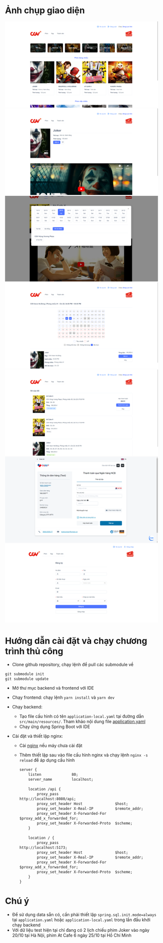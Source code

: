 # Ảnh chụp giao diện

![Ảnh chụp](https://github.com/dunglv202-dev/techmaster-cinema/blob/main/assets/1.png?raw=true)
![Ảnh chụp](https://github.com/dunglv202-dev/techmaster-cinema/blob/main/assets/2.png?raw=true)
![Ảnh chụp](https://github.com/dunglv202-dev/techmaster-cinema/blob/main/assets/3.png?raw=true)
![Ảnh chụp](https://github.com/dunglv202-dev/techmaster-cinema/blob/main/assets/4.png?raw=true)
![Ảnh chụp](https://github.com/dunglv202-dev/techmaster-cinema/blob/main/assets/5.png?raw=true)
![Ảnh chụp](https://github.com/dunglv202-dev/techmaster-cinema/blob/main/assets/6.png?raw=true)
![Ảnh chụp](https://github.com/dunglv202-dev/techmaster-cinema/blob/main/assets/7.png?raw=true)

# Hướng dẫn cài đặt và chạy chương trình thủ công

- Clone github repository, chạy lệnh để pull các submodule về

```
git submodule init
git submodule update
```

- Mở thư mục backend và frontend với IDE
- Chạy frontend: chạy lệnh `yarn install` và `yarn dev`
- Chạy backend:
  - Tạo file cấu hình có tên `application-local.yaml` tại đường dẫn `src/main/resources/`. Tham khảo nội dung file [application.yaml](https://github.com/dunglv202-dev/techmaster-cinema/blob/main/assets/application-local.yaml?raw=true)
  - Chạy ứng dụng Spring Boot với IDE
- Cài đặt và thiết lập nginx:

  - Cài [nginx](https://nginx.org/) nếu máy chưa cài đặt
  - Thêm thiết lập sau vào file cấu hình nginx và chạy lệnh `nginx -s reload` để áp dụng cấu hình

    ```
    server {
        listen       		80;
        server_name  		localhost;

        location /api {
            proxy_pass                          http://localhost:8080/api;
            proxy_set_header Host               $host;
            proxy_set_header X-Real-IP          $remote_addr;
            proxy_set_header X-Forwarded-For    $proxy_add_x_forwarded_for;
            proxy_set_header X-Forwarded-Proto  $scheme;
        }

        location / {
            proxy_pass                          http://localhost:5173;
            proxy_set_header Host               $host;
            proxy_set_header X-Real-IP          $remote_addr;
            proxy_set_header X-Forwarded-For    $proxy_add_x_forwarded_for;
            proxy_set_header X-Forwarded-Proto  $scheme;
        }
    }
    ```

# Chú ý

- Để sử dụng data sẵn có, cần phải thiết lập `spring.sql.init.mode=always` tại `application.yaml` hoặc `application-local.yaml` trong lần đầu khởi chạy backend
- Với dữ liệu test hiện tại chỉ đang có 2 lịch chiếu phim Joker vào ngày 20/10 tại Hà Nội, phim At Cafe 6 ngày 25/10 tại Hồ Chí Minh
